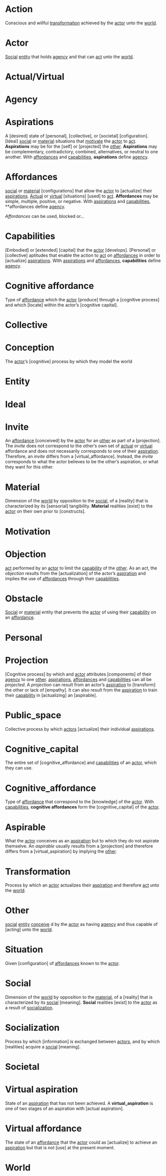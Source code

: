 # Action
Conscious and willful [transformation] achieved by the [actor] unto the [world].

[action]:https://github.com/sjinko/theory/blob/master/dictionary.md#action
[act]:https://github.com/sjinko/theory/blob/master/dictionary.md#action


# Actor
[Social] [entity] that holds [agency] and that can [act] unto the [world].

[actor]:https://github.com/sjinko/theory/blob/master/dictionary.md#actor
[actors]:https://github.com/sjinko/theory/blob/master/dictionary.md#actor


# Actual/Virtual

[actual]:https://github.com/sjinko/theory/blob/master/dictionary.md#actual/virtual
[virtual]:https://github.com/sjinko/theory/blob/master/dictionary.md#actual/virtual


# Agency

[agency]:https://github.com/sjinko/theory/blob/master/dictionary.md#agency


# Aspirations
A [desired] state of [personal], [collective], or [societal] [cofiguration]. [Ideal] [social] or [material] situations that [motivate] the [actor] to [act]. **Aspirations** may be for the [self] or [projected] the [other]. **Aspirations** may be complementary, contradictory, combined, alternatives, or neutral to one another. With [affordances] and [capabilities], **aspirations** define [agency].

[aspiration]:https://github.com/sjinko/theory/blob/master/dictionary.md#aspirations
[aspirations]:https://github.com/sjinko/theory/blob/master/dictionary.md#aspirations


# Affordances
[social] or [material] [configurations] that allow the [actor] to [actualize] their [aspirations]. [Actual] or [virtual] [situations] [used] to [act]. **Affordances** may be simple, multiple, positive, or negative. With [aspirations] and [capabilities], **affordances define [agency].

*Affordances* can be used, blocked or...

[affordance]:https://github.com/sjinko/theory/blob/master/dictionary.md#affordances
[affordances]:https://github.com/sjinko/theory/blob/master/dictionary.md#affordances


# Capabilities
[Embodied] or [extended] [capital] that the [actor] [develops]. [Personal] or [collective] aptitudes that enable the action to [act] on [affordances] in order to [actualize] [aspirations]. With [aspirations] and [affordances], **capabilities** define [agency].

[capability]:https://github.com/sjinko/theory/blob/master/dictionary.md#capabilities
[capabilities]:https://github.com/sjinko/theory/blob/master/dictionary.md#capabilities


# Cognitive affordance
Type of [affordance] which the [actor] [produce] through a [cognitive process] and which [locate] within the actor’s [cognitive capital].

[cognitive affordance]:https://github.com/sjinko/theory/blob/master/dictionary.md#cognitive_affordance


# Collective


# Conception
The [actor]’s [cognitive] process by which they model the world

[conception]:https://github.com/sjinko/theory/blob/master/dictionary.md#conception
[conceive]:https://github.com/sjinko/theory/blob/master/dictionary.md#conception
[conceives]:https://github.com/sjinko/theory/blob/master/dictionary.md#conception


# Entity 

[entity]:https://github.com/sjinko/theory/blob/master/dictionary.md#entity


# Ideal


# Invite
An [affordance] [conceived] by the [actor] for an [other] as part of a [projection]. The *invite* does not correspond to the other’s own set of [actual] or [virtual] affordance and does not necessarily corresponds to one of their [aspiration]. Therefore, an *invite* differs from a [virtual_affordance]. Instead, the *invite* corresponds to what the actor believes to be the other’s aspiration, or what they want for this other.

[invite]:https://github.com/sjinko/theory/blob/master/dictionary.md#invite
[invites]:https://github.com/sjinko/theory/blob/master/dictionary.md#invite


# Material
Dimension of the [world] by opposition to the [social], of a [reality] that is characterized by its [sensorial] tangibility. **Material** realities [exist] to the [actor] on their own prior to [constructs].

[material]:https://github.com/sjinko/theory/blob/master/dictionary.md#material
[materiality]:https://github.com/sjinko/theory/blob/master/dictionary.md#material


# Motivation

[motivation]:https://github.com/sjinko/theory/blob/master/dictionary.md#motivation
[motivate]:https://github.com/sjinko/theory/blob/master/dictionary.md#motivation


# Objection
[act] performed by an [actor] to limit the [capability] of the [other]. As an act, the *objection* results from the [actualization] of the actor’s [aspiration] and implies the use of [affordances] through their [capabilities]. 


# Obstacle
[Social] or [material] entity that prevents the [actor] of using their [capability] on an [affordance].

# Personal

# Projection
[Cognitive process] by which and [actor] attributes [components] of their [agency] to one [other]. [aspirations], [affordances] and [capabilities] can all be *projected*. A *projection* can result from an actor’s [aspiration] to [transform] the other or lack of [empathy]. It can also result from the [aspiration] to train their [capability] in [actualizing] an [aspirable].


# Public_space
Collective process by which [actors] [actualize] their individual [aspirations].


# Cognitive_capital
The entire set of [cognitive_affordance] and [capabilities] of an [actor], which they can use.


# Cognitive_affordance
Type of [affordance] that correspond to the [knowledge] of the [actor]. With [capabilities], **cognitive affordances** form the [cognitive_capital] of the [actor]. 


# Aspirable
What the [actor] conceives as an [aspiration] but to which they do not aspirate themselve. An *aspirable* usually results from a [projection] and therefore differs from a [virtual_aspiration] by implying the [other].


# Transformation
Process by which an [actor] actualizes their [aspiration] and therefore [act] unto the [world].

[transformation]:https://github.com/sjinko/theory/blob/master/dictionary.md#transformation


# Other
[social] [entity] [conceive] d by the [actor] as having [agency] and thus capable of [acting] unto the [world].

[other]:https://github.com/sjinko/theory/blob/master/dictionary.md#other


# Situation

Given [configuration] of [affordances] known to the [actor].


# Social
Dimension of the [world] by opposition to the [material], of a [reality] that is characterized by its [social] [meaning]. **Social** realities [exist] to the [actor] as a result of [socialization].

[social]:https://github.com/sjinko/theory/blob/master/dictionary.md#social


# Socialization
Process by which [information] is exchanged between [actors], and by which [realities] acquire a [social] [meaning].

[socialization]:https://github.com/sjinko/theory/blob/master/dictionary.md#socialization


# Societal


# Virtual aspiration
State of an [aspiration] that has not been achieved. A **virtual_aspiration** is one of two stages of an aspiration with [actual aspiration].

[virtual aspiration]:https://github.com/sjinko/theory/blob/master/dictionary.md#virtual_aspiration


# Virtual affordance
The state of an [affordance] that the [actor] could as [actualize] to achieve an [aspiration] but that is not [use] at the present moment.

[virtual affordance]:https://github.com/sjinko/theory/blob/master/dictionary.md#virtual_affordance


# World
[world]:https://github.com/sjinko/theory/blob/master/dictionary.md#world

[agency]:https://github.com/sjinko/theory/blob/master/dictionary.md[agency]

